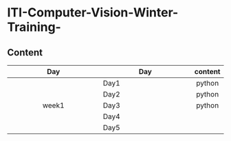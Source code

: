 # ITI-Computer-Vision-Winter-Training-
## Content
<table>
    <thead>
        <tr>
            <th width="50%">Day</th>
            <th width="50%">Day</th>
            <th width="50%">content</th>
        </tr>
    </thead>
    <tbody>
            <tr>
                <td rowspan=8 align=center>
week1
                </td>
                <td>Day1</td>
                <td align="center">python</td>
            </tr>
            <tr>
                <td>Day2</td>
                <td align="center">python</td>
            </tr>
            <tr>
                <td>Day3</td>
                <td align="center">python</td>
            </tr>
            <tr>
                <td>Day4</td>
                <td align="center"></td>
            </tr>
            <tr>
                <td>Day5</td>
                <td align="center"></td>
            </tr>
        </tbody>
